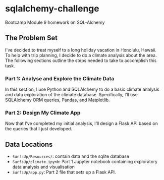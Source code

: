 # sqlalchemy-challenge
Bootcamp Module 9 homework on SQL-Alchemy


## The Problem Set

I've decided to treat myself to a long holiday vacation in Honolulu, Hawaii. To help with trip planning, I decide to do a climate analysis about the area. The following sections outline the steps needed to take to accomplish this task.

### Part 1: Analyse and Explore the Climate Data
In this section, I use Python and SQLAlchemy to do a basic climate analysis and data exploration of the climate database. Specifically, I’ll use SQLAlchemy ORM queries, Pandas, and Matplotlib.

### Part 2: Design My Climate App
Now that I’ve completed my initial analysis, I’ll design a Flask API based on the queries that I just developed.

## Data Locations
- `SurfsUp/Resources/`: contain data and the sqlite database
- `SurfsUp/climate.ipynb`: Part 1 Jupyter notebook containing exploratory data analysis and visualisation
- `SurfsUp/app.py`: Part 2 file that sets up a Flask API.